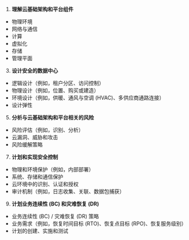 1. **理解云基础架构和平台组件**
- 物理环境
- 网络与通信
- 计算
- 虚拟化
- 存储
- 管理平面
3. **设计安全的数据中心**
- 逻辑设计（例如，租户分区、访问控制）
- 物理设计（例如，位置、购买或建造）
- 环境设计（例如，供暖、通风与空调 (HVAC)、多供应商通路连接）
- 设计弹性
5. **分析与云基础架构和平台相关的风险**
- 风险评估（例如，识别、分析）
- 云漏洞、威胁和攻击
- 风险缓解策略
7. **计划和实现安全控制**
- 物理和环境保护（例如，内部部署）
- 系统、存储和通信保护
- 云环境中的识别、认证和授权
- 审计机制（例如，日志收集、关联、数据包捕获）
9. **计划业务连续性 (BC) 和灾难恢复 (DR)**
- 业务连续性 (BC) / 灾难恢复 (DR) 策略
- 业务需求（例如，恢复时间目标 (RTO)、恢复点目标 (RPO)、恢复服务级别）
- 计划的创建、实施和测试
